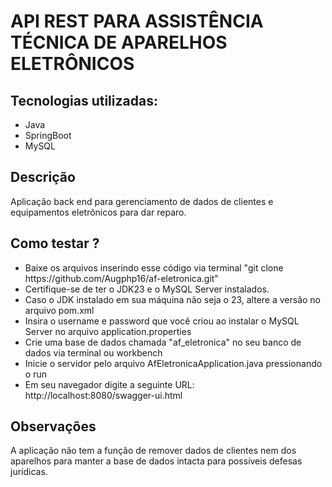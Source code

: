 <h1>API REST PARA ASSISTÊNCIA TÉCNICA DE APARELHOS ELETRÔNICOS</h1>

<h2>Tecnologias utilizadas:</h2>
<ul>
    <li>Java</li>
    <li>SpringBoot</li>
    <li>MySQL</li>
</ul>

<h2>Descrição</h2>

<p>
    Aplicação back end para gerenciamento de dados de clientes e equipamentos eletrônicos para dar reparo.
</p>

<h2>Como testar ?</h2>

<ul>
    <li>Baixe os arquivos inserindo esse código via terminal "git clone https://github.com/Augphp16/af-eletronica.git"</li>
    <li>Certifique-se de ter o JDK23 e o MySQL Server instalados.</li>
    <li>Caso o JDK instalado em sua máquina não seja o 23, altere a versão no arquivo pom.xml</li>
    <li>Insira o username e password que você criou ao instalar o MySQL Server no arquivo application.properties </li>
    <li>Crie uma base de dados chamada "af_eletronica" no seu banco de dados via terminal ou workbench</li>
    <li>Inicie o servidor pelo arquivo AfEletronicaApplication.java pressionando o run</li>
    <li>Em seu navegador digite a seguinte URL: http://localhost:8080/swagger-ui.html</li>

</ul>

<h2>Observações</h2>

<p>A aplicação não tem a função de remover dados de clientes nem dos aparelhos para manter a base de dados intacta para possíveis defesas jurídicas.</p>



